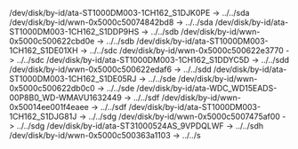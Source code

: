 /dev/disk/by-id/ata-ST1000DM003-1CH162_S1DJK0PE -> ../../sda
/dev/disk/by-id/wwn-0x5000c50074842bd8 -> ../../sda
/dev/disk/by-id/ata-ST1000DM003-1CH162_S1DDP9HS -> ../../sdb
/dev/disk/by-id/wwn-0x5000c500622cbd0e -> ../../sdb
/dev/disk/by-id/ata-ST1000DM003-1CH162_S1DE01XH -> ../../sdc
/dev/disk/by-id/wwn-0x5000c500622e3770 -> ../../sdc
/dev/disk/by-id/ata-ST1000DM003-1CH162_S1DDYC5D -> ../../sdd
/dev/disk/by-id/wwn-0x5000c500622edaf6 -> ../../sdd
/dev/disk/by-id/ata-ST1000DM003-1CH162_S1DE05RJ -> ../../sde
/dev/disk/by-id/wwn-0x5000c500622db0c0 -> ../../sde
/dev/disk/by-id/ata-WDC_WD15EADS-00P8B0_WD-WMAVU1632449 -> ../../sdf
/dev/disk/by-id/wwn-0x50014ee001f4eaee -> ../../sdf
/dev/disk/by-id/ata-ST1000DM003-1CH162_S1DJG81J -> ../../sdg
/dev/disk/by-id/wwn-0x5000c5007475af00 -> ../../sdg
/dev/disk/by-id/ata-ST31000524AS_9VPDQLWF -> ../../sdh
/dev/disk/by-id/wwn-0x5000c500363a1103 -> ../../s

